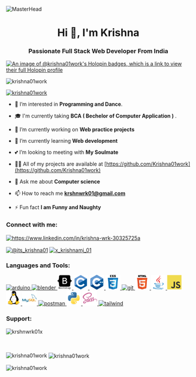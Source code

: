 ![MasterHead](https://www.digitaladlectio.com/wp-content/uploads/2020/04/New-PNC-Animated-Banners.gif)
<h1 align="center">Hi 👋, I'm Krishna</h1>
<h3 align="center">Passionate Full Stack Web Developer From India</h3>

[![An image of @krishna01work's Holopin badges, which is a link to view their full Holopin profile](https://holopin.me/krishna01work)](https://holopin.io/@krishna01work)

<p align="left"> <img src="https://komarev.com/ghpvc/?username=krishna01work&label=Profile%20views&color=0e75b6&style=flat" alt="krishna01work" /> </p>

<p align="left"> <a href="https://github.com/ryo-ma/github-profile-trophy"><img src="https://github-profile-trophy.vercel.app/?username=krishna01work" alt="krishna01work" /></a> </p>


- 👀 I’m interested in **Programming and Dance**.

- 🎓 I'm currently taking **BCA ( Bechelor of Computer Application )** .

- 🔭 I’m currently working on **Web practice projects**

- 🌱 I’m currently learning **Web development**

- 💕 I’m looking to meeting with **My Soulmate**

- 👨‍💻 All of my projects are available at [https://github.com/Krishna01work](https://github.com/Krishna01work)

- 💬 Ask me about **Computer science**

- 📫 How to reach me **krshnwrk01@gmail.com**

- ⚡ Fun fact **I am Funny and Naughty**

<h3 align="left">Connect with me:</h3>
<p align="left">
<a href="https://www.linkedin.com/in/krishna-wrk-30325725a/" target="blank"><img align="center" src="https://raw.githubusercontent.com/rahuldkjain/github-profile-readme-generator/master/src/images/icons/Social/linked-in-alt.svg" alt="https://www.linkedin.com/in/krishna-wrk-30325725a" height="30" width="40" /></a>
</p>
<a href="https://twitter.com/krishnawrk" target="blank"><img align="center" src="https://raw.githubusercontent.com/rahuldkjain/github-profile-readme-generator/master/src/images/icons/Social/twitter.svg" alt="@its_krishna01" height="30" width="40" /></a>
<a href="https://instagram.com/krshnwrk01?utm_source=qr&igshid=MzNlNGNkZWQ4Mg%3D%3D" target="blank"><img align="center" src="https://raw.githubusercontent.com/rahuldkjain/github-profile-readme-generator/master/src/images/icons/Social/instagram.svg" alt="x_krishnamj_01" height="30" width="40" /></a>
</p>

<h3 align="left">Languages and Tools:</h3>
<p align="left"> <a href="https://www.arduino.cc/" target="_blank" rel="noreferrer"> <img src="https://cdn.worldvectorlogo.com/logos/arduino-1.svg" alt="arduino" width="40" height="40"/> </a> <a href="https://www.blender.org/" target="_blank" rel="noreferrer"> <img src="https://download.blender.org/branding/community/blender_community_badge_white.svg" alt="blender" width="40" height="40"/> </a> <a href="https://getbootstrap.com" target="_blank" rel="noreferrer"> <img src="https://raw.githubusercontent.com/devicons/devicon/master/icons/bootstrap/bootstrap-plain-wordmark.svg" alt="bootstrap" width="40" height="40"/> </a> <a href="https://www.cprogramming.com/" target="_blank" rel="noreferrer"> <img src="https://raw.githubusercontent.com/devicons/devicon/master/icons/c/c-original.svg" alt="c" width="40" height="40"/> </a> <a href="https://www.w3schools.com/cpp/" target="_blank" rel="noreferrer"> <img src="https://raw.githubusercontent.com/devicons/devicon/master/icons/cplusplus/cplusplus-original.svg" alt="cplusplus" width="40" height="40"/> </a> <a href="https://www.w3schools.com/css/" target="_blank" rel="noreferrer"> <img src="https://raw.githubusercontent.com/devicons/devicon/master/icons/css3/css3-original-wordmark.svg" alt="css3" width="40" height="40"/> </a> <a href="https://git-scm.com/" target="_blank" rel="noreferrer"> <img src="https://www.vectorlogo.zone/logos/git-scm/git-scm-icon.svg" alt="git" width="40" height="40"/> </a> <a href="https://www.w3.org/html/" target="_blank" rel="noreferrer"> <img src="https://raw.githubusercontent.com/devicons/devicon/master/icons/html5/html5-original-wordmark.svg" alt="html5" width="40" height="40"/> </a> <a href="https://www.java.com" target="_blank" rel="noreferrer"> <img src="https://raw.githubusercontent.com/devicons/devicon/master/icons/java/java-original.svg" alt="java" width="40" height="40"/> </a> <a href="https://developer.mozilla.org/en-US/docs/Web/JavaScript" target="_blank" rel="noreferrer"> <img src="https://raw.githubusercontent.com/devicons/devicon/master/icons/javascript/javascript-original.svg" alt="javascript" width="40" height="40"/> </a> <a href="https://www.linux.org/" target="_blank" rel="noreferrer"> <img src="https://raw.githubusercontent.com/devicons/devicon/master/icons/linux/linux-original.svg" alt="linux" width="40" height="40"/> </a> <a href="https://www.mysql.com/" target="_blank" rel="noreferrer"> <img src="https://raw.githubusercontent.com/devicons/devicon/master/icons/mysql/mysql-original-wordmark.svg" alt="mysql" width="40" height="40"/> </a> <a href="https://postman.com" target="_blank" rel="noreferrer"> <img src="https://www.vectorlogo.zone/logos/getpostman/getpostman-icon.svg" alt="postman" width="40" height="40"/> </a> <a href="https://www.python.org" target="_blank" rel="noreferrer"> <img src="https://raw.githubusercontent.com/devicons/devicon/master/icons/python/python-original.svg" alt="python" width="40" height="40"/> </a> <a href="https://sass-lang.com" target="_blank" rel="noreferrer"> <img src="https://raw.githubusercontent.com/devicons/devicon/master/icons/sass/sass-original.svg" alt="sass" width="40" height="40"/> </a> <a href="https://tailwindcss.com/" target="_blank" rel="noreferrer"> <img src="https://www.vectorlogo.zone/logos/tailwindcss/tailwindcss-icon.svg" alt="tailwind" width="40" height="40"/> </a> </p>

<h3 align="left">Support:</h3>
<p><a href="https://www.buymeacoffee.com/krshnwrk01x"> <img align="left" src="https://cdn.buymeacoffee.com/buttons/v2/default-yellow.png" height="50" width="210" alt="krshnwrk01x" /></a></p><br><br><br>
<p><img align="left" src="https://github-readme-stats.vercel.app/api/top-langs?username=krishna01work&show_icons=true&locale=en&layout=compact" alt="krishna01work" /></p>

<p>&nbsp;<img align="center" src="https://github-readme-stats.vercel.app/api?username=krishna01work&show_icons=true&locale=en" alt="krishna01work" /></p>

<p><img align="center" src="https://github-readme-streak-stats.herokuapp.com/?user=krishna01work&" alt="krishna01work" /></p>
